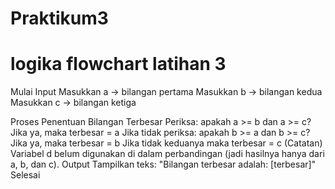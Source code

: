 # Praktikum3
# logika flowchart latihan 3

Mulai
Input
Masukkan a → bilangan pertama
Masukkan b → bilangan kedua
Masukkan c → bilangan ketiga

Proses Penentuan Bilangan Terbesar
Periksa: apakah a >= b dan a >= c?
Jika ya, maka terbesar = a
Jika tidak periksa: apakah b >= a dan b >= c?
Jika ya, maka terbesar = b
Jika tidak keduanya maka terbesar = c
(Catatan)
Variabel d belum digunakan di dalam perbandingan (jadi hasilnya hanya dari a, b, dan c).
Output
Tampilkan teks: "Bilangan terbesar adalah: [terbesar]"
Selesai
